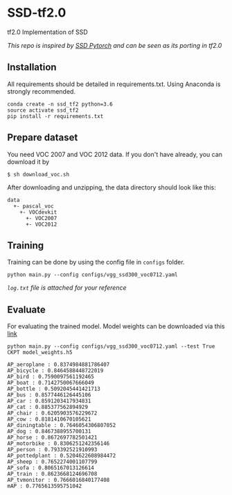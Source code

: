 # SSD-tf2.0
tf2.0 Implementation of SSD

*This repo is inspired by [SSD Pytorch](https://github.com/lufficc/SSD) and can be seen as its porting in tf2.0*

## Installation
All requirements should be detailed in requirements.txt. Using Anaconda is strongly recommended.
```
conda create -n ssd_tf2 python=3.6
source activate ssd_tf2
pip install -r requirements.txt
```

## Prepare dataset
You need VOC 2007 and VOC 2012 data. If you don't have already, you can download it by
```
$ sh download_voc.sh
```
After downloading and unzipping, the data directory should look like this:
```
data
  +- pascal_voc
    +- VOCdevkit
      +- VOC2007
      +- VOC2012
```

## Training
Training can be done by using the config file in `configs` folder.
```
python main.py --config configs/vgg_ssd300_voc0712.yaml
```
*`log.txt` file is attached for your reference*

## Evaluate
For evaluating the trained model. Model weights can be downloaded via this [link](https://www.dropbox.com/s/6femfgitaguktqq/model_weights.h5?dl=0)

```
python main.py --config configs/vgg_ssd300_voc0712.yaml --test True CKPT model_weights.h5
```
```
AP_aeroplane : 0.8374984881786407
AP_bicycle : 0.8464588448722019
AP_bird : 0.7590097561192465
AP_boat : 0.7142750067666049
AP_bottle : 0.5092045441421713
AP_bus : 0.8577446126445106
AP_car : 0.8591203417934831
AP_cat : 0.885377562894929
AP_chair : 0.6205903576229672
AP_cow : 0.8181410670105621
AP_diningtable : 0.7646054306807052
AP_dog : 0.8467388955700131
AP_horse : 0.8672697782501421
AP_motorbike : 0.8306251242356146
AP_person : 0.793392521910993
AP_pottedplant : 0.5204622608984472
AP_sheep : 0.7652274001107799
AP_sofa : 0.8065167013126614
AP_train : 0.8623668124696708
AP_tvmonitor : 0.7666016840177408
mAP : 0.7765613595751042
```

